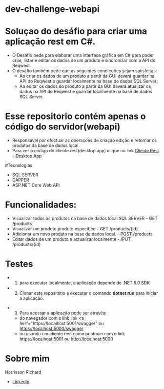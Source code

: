 # dev-challenge-webapi
# Soluçao do desáfio para criar uma aplicação rest em C#.
* O Desáfio pede para elaborar uma interface gráfica em C# para poder criar, listar e editar os dados de um produto e sincronizar com a API do Reqwest.
* O desáfio também pede que as seguintes condiçoões sejam satisfeitas:
  - Ao criar os dados de um produto a partir da GUI deverá guardar na API do Reqwest e guardar localmente na base de dados SQL Server;
  - Ao editar os dados do produto a partir da GUI deverá atualizar os dados na API do Reqwest e guardar localmente na base de dados SQL Server.

# Esse repositorio contém apenas o código do servidor(webapi)
* Responsavel por efectuar as operaçoes de criação edição e retornar os produtos da base de dados local.
* Para ver o código do cliente rest(desktop app) clique no link <a href="https://github.com/HarrissonRichard/dev-challenge-desktop-client" target="_blank">Cliente Rest - Desktop App </a>

#Tecnologias
- SQL SERVER
- DAPPER
- ASP.NET Core Web API

# Funcionalidades:
* Visualizar todos os produtos na base de dados local SQL SERVER - GET /products
* Visualizar um produto produto específico -  GET /products/{id}
* Adicionar um novo produto na base de dados local. - POST /products
* Editar dados de um produto e actualizar localmente - /PUT /products/{id}

# Testes
- 1. para executar localmente, a aplicação depende de .NET 5.0 SDK
- 2. Clonar este repositótio e executar o comando <b>dotnet run</b> para iniciar a aplicação.
* 3. Para acessar a aplicação pode ser através:
  - do navegador com o link link <a herf="https://localhost:5001/swagger"</a> ou <a href="http://localhost:5000"> https://localhost:5000/swagger </a> 
  - ou usando um cliente rest como postman com o link <a href= "https://localhost"> https://localhost:5001 </a> ou <a href= "http://localhost"> http://localhost:5000 </a>

# Sobre mim
Harrisson Richard
- <a href="https://www.linkedin.com/in/harrisson-richard/">LinkedIn</a>
